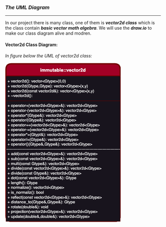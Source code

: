 ### ___The UML Diagram___
---
In our project there is many class, one of them is ___vector2d class___ which is the class contain ___basic vector math algebra___. We will use the ___draw.io___ to make our class diagram alive and modren.

#### Vector2d Class Diagram:
_In figure below the UML of vector2d class:_

![class::vector2d](../img/vector2d_uml.png)

